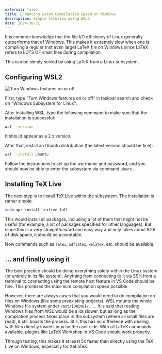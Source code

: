 ```yaml
---
external: false
title: Enhancing LaTeX Compilation Speed on Windows
description: Simple solution using WSL2.
date: 2024-10-31
---
```


It is common knowledge that the file I/O efficiency of Linux generally outperforms that of Windows. This makes it extremely slow when one is compiling a regular (not even large) LaTeX file on Windows since LaTeX refers to LOTS OF small files during compilation.

This can be simply solved by using LaTeX from a Linux subsystem.

## Configuring WSL2

![Turn Windows features on or off](/images/windows-features.png)

First, type "Turn Windows features on or off" in taskbar search and check on "Windows Subsystem for Linux".

After installing WSL, type the following command to make sure that the installation is successful:

```sh
wsl --version
```

It should appear as a 2.x version.

After that, install an Ubuntu distribution (the latest version should be fine):

```sh
wsl --install ubuntu
```

Follow the instructions to set up the username and password, and you should now be able to enter the subsystem via command `ubuntu`.

## Installing TeX Live

The next step is to install TeX Live within the subsystem. The installation is rather simple:

```sh
sudo apt install texlive-full
```

This would install all packages, including a lot of them that might not be useful (for example, a lot of packages specified for other languages). But since this is a very straightforward and easy way and only takes about 8GB of disk space, it should be acceptable.

Now commands such as `latex`, `pdflatex`, `xelatex`, etc. should be available.

## ... and finally using it

The best practice should be doing everything solely within the Linux system (or entirely in its file system). Anything from connecting to it via SSH from a terminal to connecting using the remote host feature in VS Code should be fine. This promises the maximum compilation speed possible.

However, there are always cases that you would need to do compilation on files on Windows (like some preexisting projects). WSL mounts the whole Windows file system under `/mnt/[DRIVE]/...`. It is said that reading Windows files from WSL would be a lot slower, but as long as the compilation process takes place in the subsystem (where all small files are read), it still boosts the process. Still, this has no difference with dealing with files directly inside Linux on the user side. With all LaTeX commands available, plugins like LaTeX Workshop in VS Code should work properly.

Through testing, this makes it at least 5x faster than directly using the TeX Live on Windows, especially for XeLaTeX.


